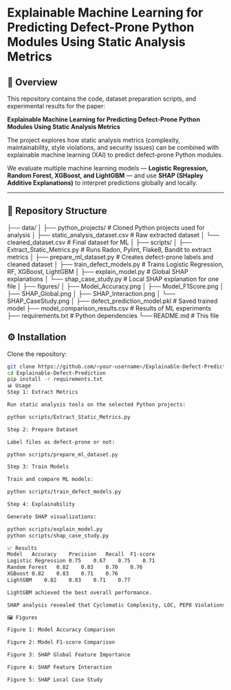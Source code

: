 # Explainable Machine Learning for Predicting Defect-Prone Python Modules Using Static Analysis Metrics  

## 📌 Overview  
This repository contains the code, dataset preparation scripts, and experimental results for the paper:  

**Explainable Machine Learning for Predicting Defect-Prone Python Modules Using Static Analysis Metrics**  

The project explores how static analysis metrics (complexity, maintainability, style violations, and security issues) can be combined with explainable machine learning (XAI) to predict defect-prone Python modules.  

We evaluate multiple machine learning models — **Logistic Regression, Random Forest, XGBoost, and LightGBM** — and use **SHAP (SHapley Additive Explanations)** to interpret predictions globally and locally.  

---

## 📂 Repository Structure  
├── data/
│ ├── python_projects/ # Cloned Python projects used for analysis
│ ├── static_analysis_dataset.csv # Raw extracted dataset
│ └── cleaned_dataset.csv # Final dataset for ML
│
├── scripts/
│ ├── Extract_Static_Metrics.py # Runs Radon, Pylint, Flake8, Bandit to extract metrics
│ ├── prepare_ml_dataset.py # Creates defect-prone labels and cleaned dataset
│ ├── train_defect_models.py # Trains Logistic Regression, RF, XGBoost, LightGBM
│ ├── explain_model.py # Global SHAP explanations
│ └── shap_case_study.py # Local SHAP explanation for one file
│
├── figures/
│ ├── Model_Accuracy.png
│ ├── Model_F1Score.png
│ ├── SHAP_Global.png
│ ├── SHAP_Interaction.png
│ └── SHAP_CaseStudy.png
│
├── defect_prediction_model.pkl # Saved trained model
├── model_comparison_results.csv # Results of ML experiments
├── requirements.txt # Python dependencies
└── README.md # This file
## ⚙️ Installation  

Clone the repository:  
```bash
git clone https://github.com/<your-username>/Explainable-Defect-Prediction.git
cd Explainable-Defect-Prediction
pip install -r requirements.txt
📊 Usage
Step 1: Extract Metrics

Run static analysis tools on the selected Python projects:

python scripts/Extract_Static_Metrics.py

Step 2: Prepare Dataset

Label files as defect-prone or not:

python scripts/prepare_ml_dataset.py

Step 3: Train Models

Train and compare ML models:

python scripts/train_defect_models.py

Step 4: Explainability

Generate SHAP visualizations:

python scripts/explain_model.py
python scripts/shap_case_study.py

📈 Results
Model	Accuracy	Precision	Recall	F1-score
Logistic Regression	0.75	0.67	0.75	0.71
Random Forest	0.82	0.83	0.70	0.76
XGBoost	0.82	0.83	0.71	0.76
LightGBM	0.82	0.83	0.71	0.77

LightGBM achieved the best overall performance.

SHAP analysis revealed that Cyclomatic Complexity, LOC, PEP8 Violations, and Security Issues were the most important factors for defect prediction.

🖼 Figures

Figure 1: Model Accuracy Comparison

Figure 2: Model F1-score Comparison

Figure 3: SHAP Global Feature Importance

Figure 4: SHAP Feature Interaction

Figure 5: SHAP Local Case Study
